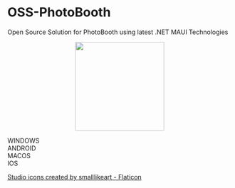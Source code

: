 # OSS-PhotoBooth

Open Source Solution for PhotoBooth using latest  .NET MAUI Technologies   
     
<p align="center">
     <img src="https://user-images.githubusercontent.com/43845783/168463615-4c02e7c6-4187-46b9-a250-c8e3583cefde.png" 
          width="200" 
          height="200"/>
</p>


   
    
     
WINDOWS  
ANDROID   
MACOS    
IOS       




[Studio icons created by smalllikeart - Flaticon](https://www.flaticon.com/free-icons/studio)

